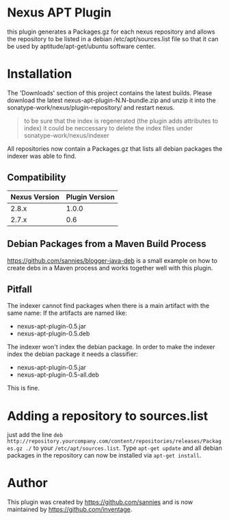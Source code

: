 Nexus APT Plugin
================

this plugin generates a Packages.gz for each nexus repository and allows the repository to be 
listed in a debian /etc/apt/sources.list file so that it can be used by aptitude/apt-get/ubuntu 
software center.

Installation
============

The 'Downloads' section of this project contains the latest builds. Please download the latest 
nexus-apt-plugin-N.N-bundle.zip and unzip it into the sonatype-work/nexus/plugin-repository/
and restart nexus. 

> to be sure that the index is regenerated (the plugin adds attributes to index) it could be 
neccessary to delete the index files under sonatype-work/nexus/indexer

All repositories now contain a Packages.gz that lists all debian packages the indexer was able 
to find.

Compatibility
-------------

| Nexus Version | Plugin Version |
| ------------- | -------------- |
| 2.8.x         | 1.0.0          |
| 2.7.x         | 0.6            |


Debian Packages from a Maven Build Process
------------------------------------------
https://github.com/sannies/blogger-java-deb is a small example on how to create debs in a 
Maven process and works together well with this plugin.


Pitfall
-------

The indexer cannot find packages when there is a main artifact with the same name:
If the artifacts are named like:

-  nexus-apt-plugin-0.5.jar 
-  nexus-apt-plugin-0.5.deb 

The indexer won't index the debian package. In order to make the indexer index the debian 
package it needs a classifier:

-  nexus-apt-plugin-0.5.jar 
-  nexus-apt-plugin-0.5-all.deb 
  
This is fine.

Adding a repository to sources.list
===================================

just add the line `deb http://repository.yourcompany.com/content/repositories/releases/Packages.gz ./` 
to your `/etc/apt/sources.list`. Type `apt-get update` and all debian packages in the repository
can now be installed via `apt-get install`.

Author
======

This plugin was created by https://github.com/sannies and is now maintained by https://github.com/inventage.
